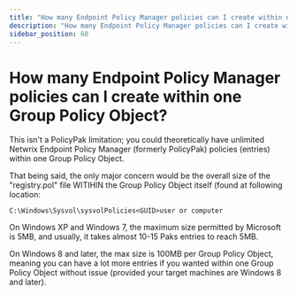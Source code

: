 ```yaml
---
title: "How many Endpoint Policy Manager policies can I create within one Group Policy Object?"
description: "How many Endpoint Policy Manager policies can I create within one Group Policy Object?"
sidebar_position: 60
---
```


# How many Endpoint Policy Manager policies can I create within one Group Policy Object?

This isn't a PolicyPak limitation; you could theoretically have unlimited Netwrix Endpoint Policy
Manager (formerly PolicyPak) policies (entries) within one Group Policy Object.

That being said, the only major concern would be the overall size of the "registry.pol" file WITIHIN
the Group Policy Object itself (found at following location:

```
C:\Windows\Sysvol\sysvolPolicies<GUID>user or computer
```

On Windows XP and Windows 7, the maximum size permitted by Microsoft is 5MB, and usually, it takes
almost 10-15 Paks entries to reach 5MB.

On Windows 8 and later, the max size is 100MB per Group Policy Object, meaning you can have a lot
more entries if you wanted within one Group Policy Object without issue (provided your target
machines are Windows 8 and later).
